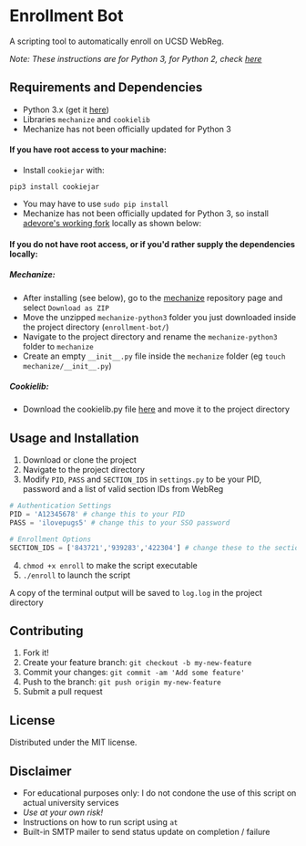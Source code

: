# Enrollment Bot

A scripting tool to automatically enroll on UCSD WebReg.

_Note: These instructions are for Python 3, for Python 2, check [here](https://github.com/cpacker/enrollment-bot/tree/python2)_

## Requirements and Dependencies
- Python 3.x (get it [here](https://www.python.org/downloads/))
- Libraries `mechanize` and `cookielib`
- Mechanize has not been officially updated for Python 3

#### If you have root access to your machine:
- Install `cookiejar` with:
```
pip3 install cookiejar
```
- You may have to use `sudo pip install`
- Mechanize has not been officially updated for Python 3, so install [adevore's working fork](https://github.com/adevore/mechanize/tree/python3) locally as shown below:

#### If you do not have root access, or if you'd rather supply the dependencies locally:
##### Mechanize:
- After installing (see below), go to the [mechanize](https://github.com/adevore/mechanize/tree/python3) repository page and select `Download as ZIP`
- Move the unzipped `mechanize-python3` folder you just downloaded inside the project directory (`enrollment-bot/`)
- Navigate to the project directory and rename the `mechanize-python3` folder to `mechanize`
- Create an empty `__init__.py` file inside the `mechanize` folder (eg `touch mechanize/__init__.py`)

##### Cookielib:
- Download the cookielib.py file [here](https://hg.python.org/cpython/raw-file/b617790557b3/Lib/cookielib.py) and move it to the project directory

## Usage and Installation
1. Download or clone the project
2. Navigate to the project directory
3. Modify `PID`, `PASS` and `SECTION_IDS` in `settings.py` to be your PID, password and a list of valid section IDs from WebReg
```python
# Authentication Settings
PID = 'A12345678' # change this to your PID
PASS = 'ilovepugs5' # change this to your SSO password

# Enrollment Options
SECTION_IDS = ['843721','939283','422304'] # change these to the section IDs you want to add
```
4. `chmod +x enroll` to make the script executable
5. `./enroll` to launch the script

A copy of the terminal output will be saved to `log.log` in the project directory


## Contributing

1. Fork it!
2. Create your feature branch: `git checkout -b my-new-feature`
3. Commit your changes: `git commit -am 'Add some feature'`
4. Push to the branch: `git push origin my-new-feature`
5. Submit a pull request

## License

Distributed under the MIT license.

## Disclaimer
- For educational purposes only: I do not condone the use of this script on actual university services
- *Use at your own risk!*
- Instructions on how to run script using `at`
- Built-in SMTP mailer to send status update on completion / failure
